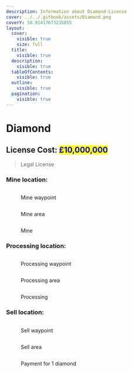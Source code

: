 ```yaml
---
description: Information about Diamond-License
cover: ../../.gitbook/assets/Diamond.png
coverY: 58.91417673235855
layout:
  cover:
    visible: true
    size: full
  title:
    visible: true
  description:
    visible: true
  tableOfContents:
    visible: true
  outline:
    visible: true
  pagination:
    visible: true
---
```


# Diamond

## License Cost: <mark style="color:blue;">£10,000,000</mark>

> Legal License

### Mine location:

<div>

<figure><img src="../../.gitbook/assets/Diamond mine 1.png" alt=""><figcaption><p>Mine waypoint</p></figcaption></figure>

 

<figure><img src="../../.gitbook/assets/Diamond mine 2.png" alt=""><figcaption><p>Mine area</p></figcaption></figure>

</div>

<figure><img src="../../.gitbook/assets/Diamond mine 3.png" alt=""><figcaption><p>Mine</p></figcaption></figure>

### Processing location:

<div>

<figure><img src="../../.gitbook/assets/Diamond processing 1.png" alt=""><figcaption><p>Processing waypoint</p></figcaption></figure>

 

<figure><img src="../../.gitbook/assets/Diamond processing 2.png" alt=""><figcaption><p>Processing area</p></figcaption></figure>

</div>

<figure><img src="../../.gitbook/assets/Diamond processing 3.png" alt=""><figcaption><p>Processing</p></figcaption></figure>

### Sell location:

<div>

<figure><img src="../../.gitbook/assets/Diamond sell 3.png" alt=""><figcaption><p>Sell waypoint</p></figcaption></figure>

 

<figure><img src="../../.gitbook/assets/Diamond sell 1.png" alt=""><figcaption><p>Sell area</p></figcaption></figure>

</div>

<figure><img src="../../.gitbook/assets/Diamond sell 2.png" alt=""><figcaption><p>Payment for 1 diamond</p></figcaption></figure>
